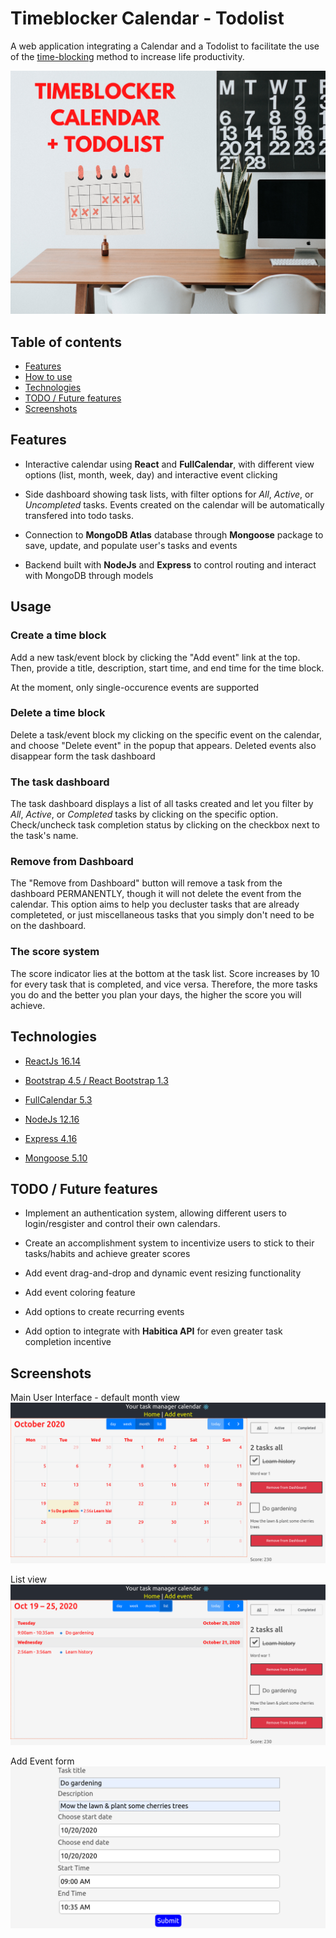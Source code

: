 [banner]: ./readme_assets/timeblock-banner-canva.png "Timeblocker Calendar Todolist"
[mainUI]: ./readme_assets/screenshot-mainui.png "Main interface"
[addEvent]: ./readme_assets/screenshot-addevent.png "Add event form"
[listView]: ./readme_assets/screenshot-listview.png "List view"


# Timeblocker Calendar - Todolist
A web application integrating a Calendar and a Todolist to facilitate the use of the [time-blocking](https://todoist.com/productivity-methods/time-blocking) method to increase life productivity.

![App intro banner][banner]

## Table of contents
* [Features](#Features)
* [How to use](#Usage)
* [Technologies](#Techonologies)
* [TODO / Future features](#TODO-/-Future-features)
* [Screenshots](#Screenshot)

## Features

* Interactive calendar using **React** and **FullCalendar**, with different view options (list, month, week, day) and interactive event clicking

* Side dashboard showing task lists, with filter options for *All*, *Active*, or *Uncompleted* tasks. Events created on the calendar will be automatically transfered into todo tasks.

* Connection to **MongoDB Atlas** database through **Mongoose** package to save, update, and populate user's tasks and events

* Backend built with **NodeJs** and **Express** to control routing and interact with MongoDB through models


## Usage

### Create a time block
Add a new task/event block by clicking the "Add event" link at the top. Then, provide a title, description, start time, and end time for the time block.

At the moment, only single-occurence events are supported

### Delete a time block
Delete a task/event block my clicking on the specific event on the calendar, and choose "Delete event" in the popup that appears. Deleted events also disappear form the task dashboard

### The task dashboard
The task dashboard displays a list of all tasks created and let you filter by *All*, *Active*, or *Completed* tasks by clicking on the specific option. Check/uncheck task completion status by clicking on the checkbox next to the task's name.

### Remove from Dashboard
The "Remove from Dashboard" button will remove a task from the dashboard PERMANENTLY, though it will not delete the event from the calendar. This option aims to help you decluster tasks that are already completeted, or just miscellaneous tasks that you simply don't need to be on the dashboard.

### The score system
The score indicator lies at the bottom at the task list. Score increases by 10 for every task that is completed, and vice versa. Therefore, the more tasks you do and the better you plan your days, the higher the score you will achieve.


## Technologies

* [ReactJs 16.14](https://reactjs.org/)

* [Bootstrap 4.5 / React Bootstrap 1.3](https://react-bootstrap.netlify.app/)

* [FullCalendar 5.3](https://fullcalendar.io/)

* [NodeJs 12.16](https://nodejs.org/en/)

* [Express 4.16](https://expressjs.com/)

* [Mongoose 5.10](https://mongoosejs.com/)

## TODO / Future features

* Implement an authentication system, allowing different users to login/resgister and control their own calendars.

* Create an accomplishment system to incentivize users to stick to their tasks/habits and achieve greater scores

* Add event drag-and-drop and dynamic event resizing functionality

* Add event coloring feature

* Add options to create recurring events

* Add option to integrate with **Habitica API** for even greater task completion incentive

## Screenshots
Main User Interface - default month view
![Main interface screenshot][mainUI]

List view
![List view screenshot][listView]

Add Event form
![Add event form screenshot][addEVent]
